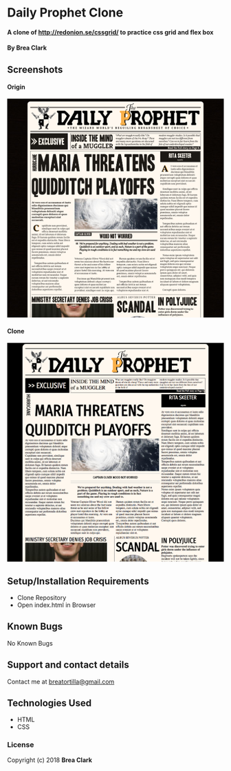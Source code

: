 # Daily Prophet Clone

#### A clone of http://redonion.se/cssgrid/ to practice css grid and flex box

#### By Brea Clark

## Screenshots

#### Origin

<img src="https://raw.githubusercontent.com/breaclark/daily-prophet/master/Screen%20Shot%202018-06-14%20at%2010.23.01%20AM.png" alt="screenshot">

#### Clone

<img src="https://raw.githubusercontent.com/breaclark/daily-prophet/master/Screen%20Shot%202018-06-14%20at%2010.22.49%20AM.png" alt="screenshot">

## Setup/Installation Requirements

* Clone Repository
* Open index.html in Browser

## Known Bugs

No Known Bugs

## Support and contact details

Contact me at breatortilla@gmail.com

## Technologies Used

* HTML
* CSS

### License

Copyright (c) 2018 **Brea Clark**
